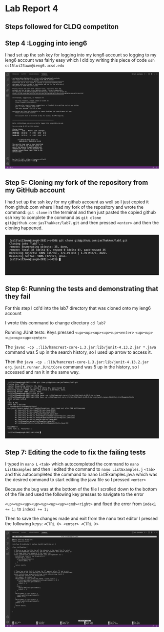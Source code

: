 # **Lab Report 4**

## Steps followed for CLDQ competiton

## Step 4 :Logging into ieng6

I had set up the ssh key for logging into my ieng6 account so logging to my ieng6 account was fairly easy which I did by writing this piece of code
`ssh cs15lwi23awm@ieng6.ucsd.edu`

![](Step4.png)

## Step 5: Cloning my fork of the repository from my GitHub account
I had set up the ssh key for my github account as well so I just copied it from github.com where I had my fork of the repository and wrote the command:
`git clone` in the terminal and then just pasted the copied github ssh key to complete the command as `git clone git@github.com:jasThakker/lab7.git`
and then pressed `<enter>` and then the cloning happened.

![](Step5.png)

## Step 6: Running the tests and demonstrating that they fail
For this step I cd'd into the lab7 directory that was cloned onto my ieng6 account 

I wrote this command to change directory `cd lab7`

Running JUnit tests: Keys pressed `<up><up><up><up><up><enter>` `<up><up><up><up><up><enter>`
  

The `javac -cp .:lib/hamcrest-core-1.3.jar:lib/junit-4.13.2.jar *.java` command was 5 up in the search history, so I used up arrow to access it. 

Then the `java -cp .:lib/hamcrest-core-1.3.jar:lib/junit-4.13.2.jar org.junit.runner.JUnitCore` command was 5 up in the history, so I accessed and ran it in the same way.
 
![](Step6.png)
  
##  Step 7: Editing the code to fix the failing tests
  
I typed in `nano L` `<tab>` which autocompleted the command to `nano ListExamples` and then I edited the command to `nano ListExamples.j` `<tab>` and this autocompleted the command to nano ListExamples.java which was the desired command to start editing the java file so I pressed `<enter>`


Because the bug was at the bottom of the file I scrolled down to the bottom of the file and used the following key presses to navigate to the error
  
`<up><up><up><up><up><up><up><cmd><right>` and fixed the error from `index1 += 1;` to `index2 += 1;`

Then to save the changes made and exit from the nano text editor I pressed the following keys: `<CTRL O> <enter> <CTRL X>`

![](Step7.png) 




